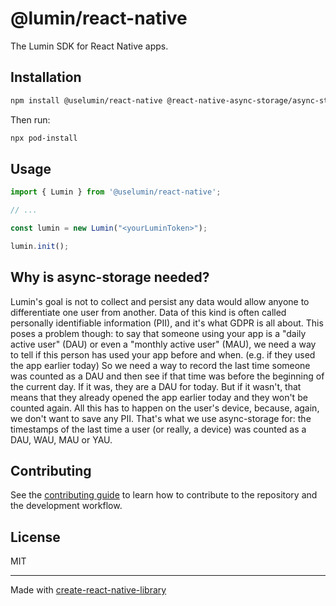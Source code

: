 # @lumin/react-native

The Lumin SDK for React Native apps.

## Installation

```sh
npm install @uselumin/react-native @react-native-async-storage/async-storage
```

Then run:

```sh
npx pod-install
```

## Usage

```js
import { Lumin } from '@uselumin/react-native';

// ...

const lumin = new Lumin("<yourLuminToken>");

lumin.init();
```

## Why is async-storage needed?

Lumin's goal is not to collect and persist any data would allow anyone to differentiate one user from another. Data of this kind is often called personally identifiable information (PII), and it's what GDPR is all about. This poses a problem though: to say that someone using your app is a "daily active user" (DAU) or even a "monthly active user" (MAU), we need a way to tell if this person has used your app before and when. (e.g. if they used the app earlier today) So we need a way to record the last time someone was counted as a DAU and then see if that time was before the beginning of the current day. If it was, they are a DAU for today. But if it wasn't, that means that they already opened the app earlier today and they won't be counted again. All this has to happen on the user's device, because, again, we don't want to save any PII. That's what we use async-storage for: the timestamps of the last time a user (or really, a device) was counted as a DAU, WAU, MAU or YAU.

## Contributing

See the [contributing guide](CONTRIBUTING.md) to learn how to contribute to the repository and the development workflow.

## License

MIT

---

Made with [create-react-native-library](https://github.com/callstack/react-native-builder-bob)
